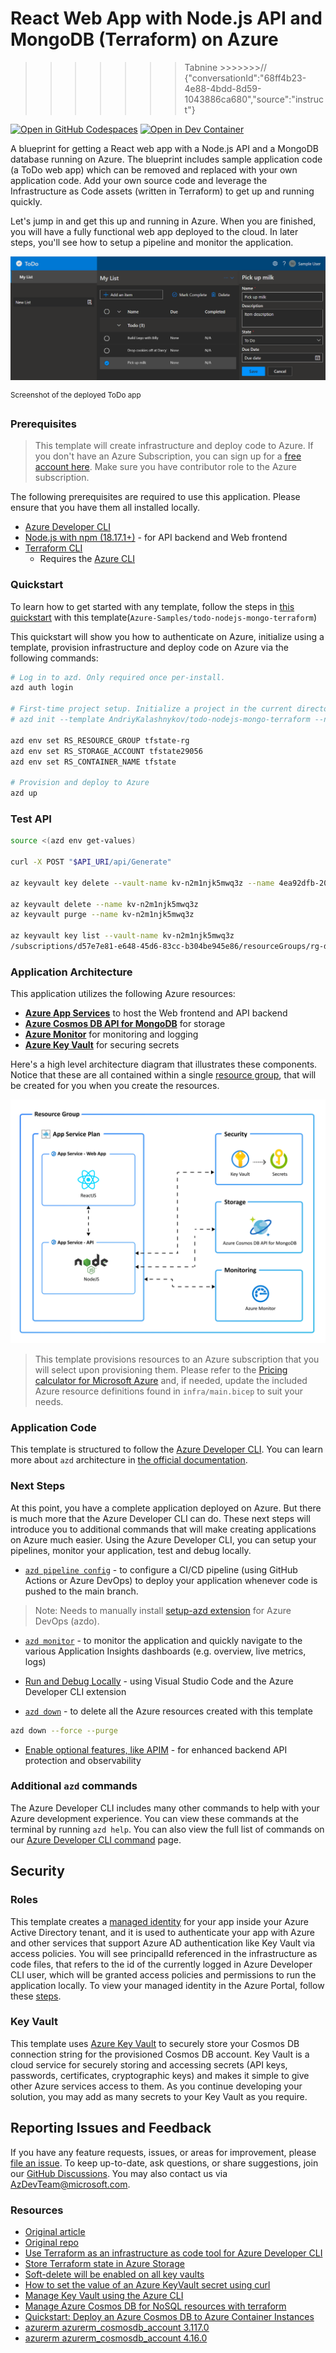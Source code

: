 # React Web App with Node.js API and MongoDB (Terraform) on Azure
>>>>>>> Tabnine >>>>>>>// {"conversationId":"68ff4b23-4e88-4bdd-8d59-1043886ca680","source":"instruct"}

[![Open in GitHub Codespaces](https://img.shields.io/static/v1?style=for-the-badge&label=GitHub+Codespaces&message=Open&color=brightgreen&logo=github)](https://codespaces.new/azure-samples/todo-nodejs-mongo-terraform)
[![Open in Dev Container](https://img.shields.io/static/v1?style=for-the-badge&label=Dev+Containers&message=Open&color=blue&logo=visualstudiocode)](https://vscode.dev/redirect?url=vscode://ms-vscode-remote.remote-containers/cloneInVolume?url=https://github.com/azure-samples/todo-nodejs-mongo-terraform)

A blueprint for getting a React web app with a Node.js API and a MongoDB database running on Azure. The blueprint includes sample application code (a ToDo web app) which can be removed and replaced with your own application code. Add your own source code and leverage the Infrastructure as Code assets (written in Terraform) to get up and running quickly.

Let's jump in and get this up and running in Azure. When you are finished, you will have a fully functional web app deployed to the cloud. In later steps, you'll see how to setup a pipeline and monitor the application.

!["Screenshot of deployed ToDo app"](assets/web.png)

<sup>Screenshot of the deployed ToDo app</sup>

### Prerequisites
> This template will create infrastructure and deploy code to Azure. If you don't have an Azure Subscription, you can sign up for a [free account here](https://azure.microsoft.com/free/). Make sure you have contributor role to the Azure subscription.

The following prerequisites are required to use this application. Please ensure that you have them all installed locally.

- [Azure Developer CLI](https://aka.ms/azd-install)
- [Node.js with npm (18.17.1+)](https://nodejs.org/) - for API backend and Web frontend
- [Terraform CLI](https://aka.ms/azure-dev/terraform-install)
    - Requires the [Azure CLI](https://learn.microsoft.com/cli/azure/install-azure-cli)

### Quickstart
To learn how to get started with any template, follow the steps in [this quickstart](https://learn.microsoft.com/azure/developer/azure-developer-cli/get-started?tabs=localinstall&pivots=programming-language-nodejs) with this template(`Azure-Samples/todo-nodejs-mongo-terraform`)

This quickstart will show you how to authenticate on Azure, initialize using a template, provision infrastructure and deploy code on Azure via the following commands:

```bash
# Log in to azd. Only required once per-install.
azd auth login

# First-time project setup. Initialize a project in the current directory, using this template. 
# azd init --template AndriyKalashnykov/todo-nodejs-mongo-terraform --no-prompt

azd env set RS_RESOURCE_GROUP tfstate-rg
azd env set RS_STORAGE_ACCOUNT tfstate29056
azd env set RS_CONTAINER_NAME tfstate

# Provision and deploy to Azure
azd up
```

### Test API

```bash
source <(azd env get-values)

curl -X POST "$API_URI/api/Generate"

az keyvault key delete --vault-name kv-n2m1njk5mwq3z --name 4ea92dfb-2091-40e3-ab1f-5b33097e1285

az keyvault delete --name kv-n2m1njk5mwq3z
az keyvault purge --name kv-n2m1njk5mwq3z

az keyvault key list --vault-name kv-n2m1njk5mwq3z
/subscriptions/d57e7e81-e648-45d6-83cc-b304be945e86/resourceGroups/rg-dev/providers/Microsoft.KeyVault/vaults/kv-n2m1njk5mwq3z/objectId/4ea92dfb-2091-40e3-ab1f-5b33097e1285
```

### Application Architecture

This application utilizes the following Azure resources:

- [**Azure App Services**](https://docs.microsoft.com/azure/app-service/) to host the Web frontend and API backend
- [**Azure Cosmos DB API for MongoDB**](https://docs.microsoft.com/azure/cosmos-db/mongodb/mongodb-introduction) for storage
- [**Azure Monitor**](https://docs.microsoft.com/azure/azure-monitor/) for monitoring and logging
- [**Azure Key Vault**](https://docs.microsoft.com/azure/key-vault/) for securing secrets

Here's a high level architecture diagram that illustrates these components. Notice that these are all contained within a single [resource group](https://docs.microsoft.com/azure/azure-resource-manager/management/manage-resource-groups-portal), that will be created for you when you create the resources.

!["Application architecture diagram"](assets/resources.png)

> This template provisions resources to an Azure subscription that you will select upon provisioning them. Please refer to the [Pricing calculator for Microsoft Azure](https://azure.microsoft.com/pricing/calculator/) and, if needed, update the included Azure resource definitions found in `infra/main.bicep` to suit your needs.

### Application Code

This template is structured to follow the [Azure Developer CLI](https://aka.ms/azure-dev/overview). You can learn more about `azd` architecture in [the official documentation](https://learn.microsoft.com/azure/developer/azure-developer-cli/make-azd-compatible?pivots=azd-create#understand-the-azd-architecture).

### Next Steps

At this point, you have a complete application deployed on Azure. But there is much more that the Azure Developer CLI can do. These next steps will introduce you to additional commands that will make creating applications on Azure much easier. Using the Azure Developer CLI, you can setup your pipelines, monitor your application, test and debug locally.

- [`azd pipeline config`](https://learn.microsoft.com/azure/developer/azure-developer-cli/configure-devops-pipeline?tabs=GitHub) - to configure a CI/CD pipeline (using GitHub Actions or Azure DevOps) to deploy your application whenever code is pushed to the main branch. 

> Note: Needs to manually install [setup-azd extension](https://marketplace.visualstudio.com/items?itemName=ms-azuretools.azd) for Azure DevOps (azdo).

- [`azd monitor`](https://learn.microsoft.com/azure/developer/azure-developer-cli/monitor-your-app) - to monitor the application and quickly navigate to the various Application Insights dashboards (e.g. overview, live metrics, logs)

- [Run and Debug Locally](https://learn.microsoft.com/azure/developer/azure-developer-cli/debug?pivots=ide-vs-code) - using Visual Studio Code and the Azure Developer CLI extension

- [`azd down`](https://learn.microsoft.com/azure/developer/azure-developer-cli/reference#azd-down) - to delete all the Azure resources created with this template
```bash
azd down --force --purge
```

- [Enable optional features, like APIM](./OPTIONAL_FEATURES.md) - for enhanced backend API protection and observability

### Additional `azd` commands

The Azure Developer CLI includes many other commands to help with your Azure development experience. You can view these commands at the terminal by running `azd help`. You can also view the full list of commands on our [Azure Developer CLI command](https://aka.ms/azure-dev/ref) page.

## Security

### Roles

This template creates a [managed identity](https://docs.microsoft.com/azure/active-directory/managed-identities-azure-resources/overview) for your app inside your Azure Active Directory tenant, and it is used to authenticate your app with Azure and other services that support Azure AD authentication like Key Vault via access policies. You will see principalId referenced in the infrastructure as code files, that refers to the id of the currently logged in Azure Developer CLI user, which will be granted access policies and permissions to run the application locally. To view your managed identity in the Azure Portal, follow these [steps](https://docs.microsoft.com/azure/active-directory/managed-identities-azure-resources/how-to-view-managed-identity-service-principal-portal).

### Key Vault

This template uses [Azure Key Vault](https://docs.microsoft.com/azure/key-vault/general/overview) to securely store your Cosmos DB connection string for the provisioned Cosmos DB account. Key Vault is a cloud service for securely storing and accessing secrets (API keys, passwords, certificates, cryptographic keys) and makes it simple to give other Azure services access to them. As you continue developing your solution, you may add as many secrets to your Key Vault as you require.

## Reporting Issues and Feedback

If you have any feature requests, issues, or areas for improvement, please [file an issue](https://aka.ms/azure-dev/issues). To keep up-to-date, ask questions, or share suggestions, join our [GitHub Discussions](https://aka.ms/azure-dev/discussions). You may also contact us via AzDevTeam@microsoft.com.

### Resources

* [Original article](https://learn.microsoft.com/en-us/samples/azure-samples/todo-nodejs-mongo-terraform/todo-nodejs-mongo-terraform/)
* [Original repo](https://github.com/azure-samples/todo-nodejs-mongo-terraform/tree/main/)
* [Use Terraform as an infrastructure as code tool for Azure Developer CLI](https://github.com/MicrosoftDocs/azure-dev-docs/blob/main/articles/azure-developer-cli/use-terraform-for-azd.md)
* [Store Terraform state in Azure Storage](https://github.com/MicrosoftDocs/azure-dev-docs/blob/main/articles/terraform/store-state-in-azure-storage.md)
* [Soft-delete will be enabled on all key vaults](https://docs.azure.cn/en-us/key-vault/general/soft-delete-change)
* [How to set the value of an Azure KeyVault secret using curl](https://stackoverflow.com/questions/51440297/how-to-set-the-value-of-an-azure-keyvault-secret-using-curl)
* [Manage Key Vault using the Azure CLI](https://learn.microsoft.com/en-us/azure/key-vault/general/manage-with-cli2)
* [Manage Azure Cosmos DB for NoSQL resources with terraform](https://learn.microsoft.com/en-us/azure/cosmos-db/nosql/manage-with-terraform)
* [Quickstart: Deploy an Azure Cosmos DB to Azure Container Instances](https://learn.microsoft.com/en-us/azure/developer/terraform/azurerm/deploy-azure-cosmos-db-to-azure-container-instances)
* [azurerm azurerm_cosmosdb_account 3.117.0](https://registry.terraform.io/providers/hashicorp/azurerm/3.117.0/docs/resources/cosmosdb_account#primary_mongodb_connection_string-1)
* [azurerm azurerm_cosmosdb_account 4.16.0](https://registry.terraform.io/providers/hashicorp/azurerm/4.16.0/docs/resources/cosmosdb_account)
